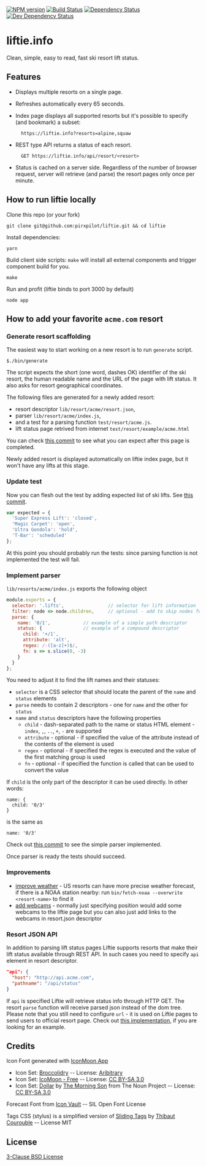 [![NPM version](https://img.shields.io/npm/v/liftie.svg)](http://badge.fury.io/js/liftie)
[![Build Status](https://img.shields.io/travis/pirxpilot/liftie.svg)](http://travis-ci.org/pirxpilot/liftie)
[![Dependency Status](https://img.shields.io/david/pirxpilot/liftie.svg)](https://david-dm.org/pirxpilot/liftie)
[![Dev Dependency Status](https://img.shields.io/david/dev/pirxpilot/liftie.svg)](https://david-dm.org/pirxpilot/liftie?type=dev)

# liftie.info

Clean, simple, easy to read, fast ski resort lift status.

## Features

- Displays multiple resorts on a single page.
- Refreshes automatically every 65 seconds.
- Index page displays all supported resorts but it's possible to specify (and bookmark) a subset:

        https://liftie.info?resorts=alpine,squaw

- REST type API returns a status of each resort.

        GET https://liftie.info/api/resort/<resort>

- Status is cached on a server side. Regardless of the number of browser request, server will
retrieve (and parse) the resort pages only once per minute.

## How to run liftie locally

Clone this repo (or your fork)

    git clone git@github.com:pirxpilot/liftie.git && cd liftie

Install dependencies:

    yarn

Build client side scripts: `make` will install all external components and trigger component build for you.

    make

Run and profit (liftie binds to port 3000 by default)

    node app

## How to add your favorite  ```acme.com``` resort

### Generate resort scaffolding

The easiest way to start working on a new resort is to run `generate` script.

    $./bin/generate

The script expects the short (one word, dashes OK) identifier of the ski resort, the human readable name and
the URL of the page with lift status. It also asks for resort geographical coordinates.

The following files are generated for a newly added resort:

- resort descriptor `lib/resort/acme/resort.json`,
- parser `lib/resort/acme/index.js`,
- and a test for a parsing function `test/resort/acme.js`.
- lift status page retrived from internet `test/resort/example/acme.html` 

You can check [this commit][commit-scaffold] to see what you can expect after this page is completed.

Newly added resort is displayed automatically on liftie index page, but it won't have any lifts at this stage.

### Update test

Now you can flesh out the test by adding expected list of ski lifts. See [this commit][commit-test].

```javascript
var expected = {
  'Super Express Lift': 'closed',
  'Magic Carpet': 'open',
  'Ultra Gondola': 'hold',
  'T-Bar': 'scheduled'
};

```

At this point you should probably run the tests: since parsing function is not implemented the test
will fail.

### Implement parser

`lib/resorts/acme/index.js` exports the following object


```javascript
module.exports = {
  selector: '.lifts',                // selector for lift information
  filter: node => node.children,     // optional - add to skip nodes for which filter returns false
  parse: {
    name: '0/1',            // example of a simple path descriptor
    status: {               // example of a compound descriptor
      child: '+/1',
      attribute: 'alt',
      regex: /-([a-z]+)$/,
      fn: s => s.slice(0, -3)
    }
  }
};
```

You need to adjust it to find the lift names and their statuses:
- `selector` is a CSS selector that should locate the parent of the `name` and `status` elements
- `parse` needs to contain 2 descriptors - one for `name` and the other for `status`
- `name` and `status` descriptors have the following properties
  - `child` - dash-separated path to the name or status HTML element - `index`, `,`, `..`, `+`, `-` are supported
  - `attribute` - optional - if specified the value of the attribute instead of the contents of the element is used
  - `regex` - optional - if specified the regex is executed and the value of the first matching group is used
  - `fn` - optional - if specified the function is called that can be used to convert the value

If `child` is the only part of the descriptor it can be used directly. In other words:

```
name: {
  child: '0/3'
}
```

is the same as

```
name: '0/3'
```

Check out [this commit][commit-parse] to see the simple parser implemented.

Once parser is ready the tests should succeed.

### Improvements

- [improve weather][commit-noaa] - US resorts can have more precise weather forecast,
if there is a NOAA station nearby: run `bin/fetch-noaa --overwrite <resort-name>` to find it
- [add webcams][commit-webcams] - normally just specifying position would add some webcams
to the liftie page but you can also just add links to the webcams in resort.json descriptor

### Resort JSON API

In addition to parsing lift status pages Liftie supports resorts that make their lift status
available through REST API. In such cases you need to specify `api` element in resort descriptor.

```json
"api": {
  "host": "http://api.acme.com",
  "pathname": "/api/status"
}
```

If `api` is specified Liftie will retrieve status info through HTTP GET. The resort `parse` function
will receive parsed json instead of the dom tree. Please note that you still need to configure `url` -
it is used on Liftie pages to send users to official resort page. Check out [this implementation](https://github.com/pirxpilot/liftie/blob/master/lib/resorts/pats-peak/index.js), if you are looking for an example.

## Credits

Icon Font generated with [IconMoon App](http://icomoon.io)

- Icon Set: [Broccolidry][1] -- License: [Aribitrary][2]
- Icon Set: [IcoMoon - Free][3] -- License: [CC BY-SA 3.0][4]
- Icon Set: [Dollar][5] by [The Morning Son][6] from The Noun Project -- License: [CC BY-SA 3.0][4]

Forecast Font from [Icon Vault][9] -- SIL Open Font License

Tags CSS (stylus) is a simplified version of [Sliding Tags][7] by [Thibaut Courouble][8] -- License MIT

## License

[3-Clause BSD License][BSD-3-Clause]

[BSD-3-Clause]: https://opensource.org/licenses/BSD-3-Clause

[1]: http://dribbble.com/shots/587469-Free-16px-Broccolidryiconsaniconsetitisfullof-icons
[2]: http://licence.visualidiot.com
[3]: http://keyamoon.com/icomoon
[4]: http://creativecommons.org/licenses/by-sa/3.0
[5]: http://thenounproject.com/noun/dollar/#icon-No6883
[6]: http://thenounproject.com/The%20Morning%20Son
[7]: http://www.webinterfacelab.com/snippets/sliding-tags
[8]: http://thibaut.me
[9]: http://forecastfont.iconvau.lt

[commit-scaffold]: https://github.com/pirxpilot/liftie/commit/fe6185890b18d7496ce7090e0f63af1ae824257c
[commit-test]: https://github.com/pirxpilot/liftie/commit/6d2b62823e8a19abd022facf0b18c9d4b755e85f
[commit-parse]: https://github.com/pirxpilot/liftie/commit/8a2baede3d536193b61d787f0333bb53de89efe6
[commit-noaa]: https://github.com/pirxpilot/liftie/commit/da1756d86ce9506a73e2cd274919e54a6f4bcfbf
[commit-webcams]: https://github.com/pirxpilot/liftie/commit/de0951ef963732cea7858d7fd8db07f6ac8592ec

